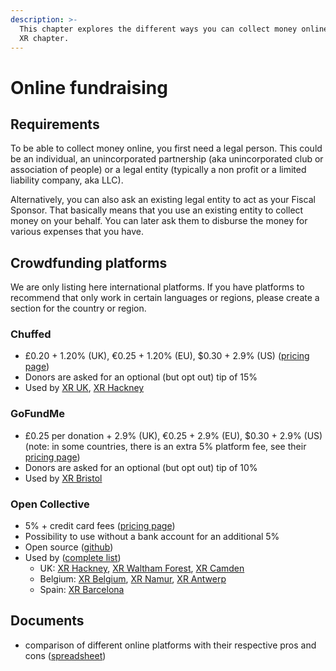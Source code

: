 ```yaml
---
description: >-
  This chapter explores the different ways you can collect money online for your
  XR chapter.
---
```


# Online fundraising

## Requirements

To be able to collect money online, you first need a legal person. This could be an individual, an unincorporated partnership \(aka unincorporated club or association of people\) or a legal entity \(typically a non profit or a limited liability company, aka LLC\).

Alternatively, you can also ask an existing legal entity to act as your Fiscal Sponsor. That basically means that you use an existing entity to collect money on your behalf. You can later ask them to disburse the money for various expenses that you have.

## Crowdfunding platforms

We are only listing here international platforms. If you have platforms to recommend that only work in certain languages or regions, please create a section for the country or region. 

### Chuffed

* £0.20 + 1.20% \(UK\), €0.25 + 1.20% \(EU\), $0.30 + 2.9% \(US\) \([pricing page](https://chuffed.org/pricing)\)
* Donors are asked for an optional \(but opt out\) tip of 15%
* Used by [XR UK](https://chuffed.org/project/extinctionrebellion), [XR Hackney](https://chuffed.org/project/uprising)

### GoFundMe

* £0.25 per donation + 2.9% \(UK\), €0.25 + 2.9% \(EU\), $0.30 + 2.9% \(US\) \(note: in some countries, there is an extra 5% platform fee, see their [pricing page](https://www.gofundme.com/pricing)\)
* Donors are asked for an optional \(but opt out\) tip of 10%
* Used by [XR Bristol](https://www.gofundme.com/f/XRBristol/)

### Open Collective

* 5% + credit card fees \([pricing page](http://opencollective.com/pricing)\)
* Possibility to use without a bank account for an additional 5%
* Open source \([github](https://github.com/opencollective/opencollective)\)
* Used by \([complete list](https://opencollective.com/extinctionrebellion)\)
  * UK: [XR Hackney](https://opencollective.com/xrhackney), [XR Waltham Forest](https://opencollective.com/extinction-rebellion-waltham-forest1), [XR Camden](https://opencollective.com/xr-camden)
  * Belgium: [XR Belgium](https://opencollective.com/xr-belgium), [XR Namur](https://opencollective.com/xr-namur), [XR Antwerp](https://opencollective.com/xr-antwerp)
  * Spain: [XR Barcelona](https://opencollective.com/xr-barcelona)

##  Documents

* comparison of different online platforms with their respective pros and cons \([spreadsheet](https://docs.google.com/spreadsheets/d/1ZZnw7EW_bYqgbEzcERy47qOp3t12evFqSvw2upXITvg/edit#gid=1837090371)\)

